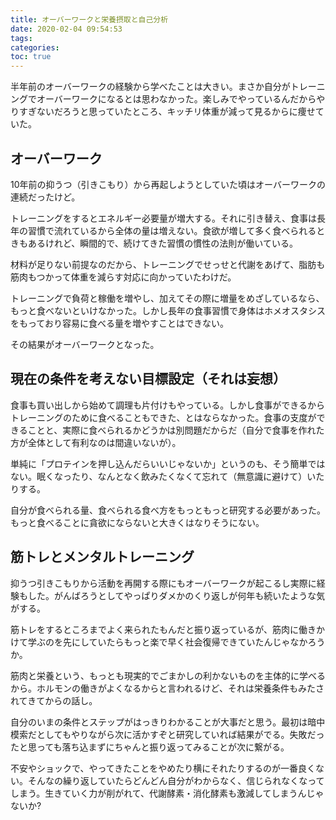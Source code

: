 ```yaml
---
title: オーバーワークと栄養摂取と自己分析
date: 2020-02-04 09:54:53
tags:
categories:
toc: true
---
```



半年前のオーバーワークの経験から学べたことは大きい。まさか自分がトレーニングでオーバーワークになるとは思わなかった。楽しみでやっているんだからやりすぎないだろうと思っていたところ、キッチリ体重が減って見るからに痩せていた。 <!--more-->

## オーバーワーク

10年前の抑うつ（引きこもり）から再起しようとしていた頃はオーバーワークの連続だったけど。

トレーニングをするとエネルギー必要量が増大する。それに引き替え、食事は長年の習慣で流れているから全体の量は増えない。食欲が増して多く食べられるときもあるけれど、瞬間的で、続けてきた習慣の慣性の法則が働いている。

材料が足りない前提なのだから、トレーニングでせっせと代謝をあげて、脂肪も筋肉もつかって体重を減らす対応に向かっていたわけだ。

トレーニングで負荷と稼働を増やし、加えてその際に増量をめざしているなら、もっと食べないといけなかった。しかし長年の食事習慣で身体はホメオスタシスをもっており容易に食べる量を増やすことはできない。

その結果がオーバーワークとなった。

## 現在の条件を考えない目標設定（それは妄想）

食事も買い出しから始めて調理も片付けもやっている。しかし食事ができるからトレーニングのために食べることもできた、とはならなかった。食事の支度ができることと、実際に食べられるかどうかは別問題だからだ（自分で食事を作れた方が全体として有利なのは間違いないが）。

単純に「プロテインを押し込んだらいいじゃないか」というのも、そう簡単ではない。眠くなったり、なんとなく飲みたくなくて忘れて（無意識に避けて）いたりする。

自分が食べられる量、食べられる食べ方をもっともっと研究する必要があった。もっと食べることに貪欲にならないと大きくはなりそうにない。

## 筋トレとメンタルトレーニング

抑うつ引きこもりから活動を再開する際にもオーバーワークが起こるし実際に経験もした。がんばろうとしてやっぱりダメかのくり返しが何年も続いたような気がする。

筋トレをするところまでよく来られたもんだと振り返っているが、筋肉に働きかけて学ぶのを先にしていたらもっと楽で早く社会復帰できていたんじゃなかろうか。

筋肉と栄養という、もっとも現実的でごまかしの利かないものを主体的に学べるから。ホルモンの働きがよくなるからと言われるけど、それは栄養条件もみたされてきてからの話し。

自分のいまの条件とステップがはっきりわかることが大事だと思う。最初は暗中模索だとしてもやりながら次に活かすぞと研究していれば結果がでる。失敗だったと思っても落ち込まずにちゃんと振り返ってみることが次に繋がる。

不安やショックで、やってきたことをやめたり横にそれたりするのが一番良くない。そんなの繰り返していたらどんどん自分がわからなく、信じられなくなってしまう。生きていく力が削がれて、代謝酵素・消化酵素も激減してしまうんじゃないか?
